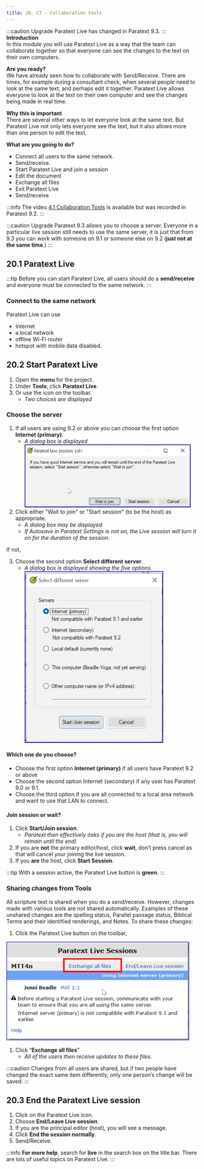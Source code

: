 ```yaml
---
title: 20. CT - Collaboration tools
---
```


:::caution Upgrade
Paratext Live has changed in Paratext 9.3.
:::
**Introduction**  
In this module you will use Paratext Live as a way that the team can collaborate together so that everyone can see the changes to the text on their own computers.

**Are you ready?**  
We have already seen how to collaborate with Send/Receive. There are times, for example during a consultant check, when several people need to look at the same text, and perhaps edit it together. Paratext Live allows everyone to look at the text on their own computer and see the changes being made in real time.

**Why this is important**  
There are several other ways to let everyone look at the same text. But Paratext Live not only lets everyone see the text, but it also allows more than one person to edit the text.

**What are you going to do?**  
-  Connect all users to the same network.
-  Send/receive.
-  Start Paratext Live and join a session
-  Edit the document
-  Exchange all files
-  Exit Paratext Live
-  Send/receive

:::info
The video [4.1 Collaboration Tools](https://vimeo.com/641947293) is available but was recorded in Paratext 9.2.
:::

:::caution Upgrade
Paratext 9.3 allows you to choose a server. Everyone in a particular live session still needs to use the same server, it is just that from 9.3 you can work with someone on 9.1 or someone else on 9.2 (**just not at the same time**.)
:::
## 20.1 Paratext Live
:::tip Before you can start Paratext Live, all users should do a **send/receive** and everyone must be connected to the same network.
:::

### Connect to the same network 

Paratext Live can use  
-  Internet
-  a local network
-  offline Wi-Fi router
-  hotspot with mobile data disabled.

## 20.2 Start Paratext Live
1. Open the **menu** for the project.
1. Under **Tools**, click **Paratext Live**.
1. Or use the icon on the toolbar.  
    -  *Two choices are displayed*  



### Choose the server
1.  If all users are using 9.2 or above you can choose the first option **Internet (primary)**.
     -  *A dialog box is displayed*  
    ![](../media/090e8af3c816f38bb148c7a51a9eb7ba.png)
2.  Click either "Wait to join" or "Start session" (to be the host) as appropriate.  
    -  *A dialog box may be displayed*  
    -  *If Autosave in Paratext Settings is not on, the Live session will turn it on for the duration of the session.*  

If not,

3.  Choose the second option **Select different server**.    
    -  *A dialog box is displayed showing the five options.*  
    ![](../media/7b74b82d46ecc1bc5ab1844cc2923843.png)  

#### Which one do you choose?  
-  Choose the first option **Internet (primary)** if all users have Paratext 9.2 or above
-  Choose the second option Internet (secondary) if any user has Paratext 9.0 or 9.1.
-  Choose the third option if you are all connected to a local area network and want to use that LAN to connect.

#### Join session or wait?
1.  Click **Start/Join session**.
     -  *Paratext then effectively asks if you are the host (that is, you will remain until the end)*
2.  If you are **not** the primary editor/host, click **wait**, don’t press cancel as that will cancel your joining the live session.
3.  If you **are** the host, click **Start Session**.

:::tip
With a session active, the Paratext Live button is **green**.
:::

### Sharing changes from Tools
All scripture text is shared when you do a send/receive. However, changes made with various tools are not shared automatically. Examples of these unshared changes are the spelling status, Parallel passage status, Biblical Terms and their identified renderings, and Notes. To share these changes:

1.  Click the Paratext Live button on the toolbar,
   
  ![](../media/PL-exchange.png)
1.  Click “**Exchange all files**”  
    -  *All of the users then receive updates to these files.*

:::caution
Changes from all users are shared, but if two people have changed the exact same item differently, only one person’s change will be saved.
:::

## 20.3 End the Paratext Live session
1.  Click on the Paratext Live icon.
1.  Choose **End/Leave Live session**.
1.  If you are the principal editor (host), you will see a message.
1.  Click **End the session normally**.
1.  Send/Receive.

:::info
**For more help**, search for **live** in the search box on the title bar. There are lots of useful topics on Paratext Live.
:::
